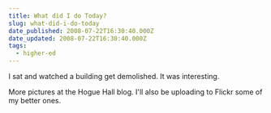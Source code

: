 ```yaml
---
title: What did I do Today?
slug: what-did-i-do-today
date_published: 2008-07-22T16:30:40.000Z
date_updated: 2008-07-22T16:30:40.000Z
tags:
  - higher-ed
---
```


I sat and watched a building get demolished. It was interesting.

More pictures at the Hogue Hall blog. I'll also be uploading to Flickr some of my better ones.
